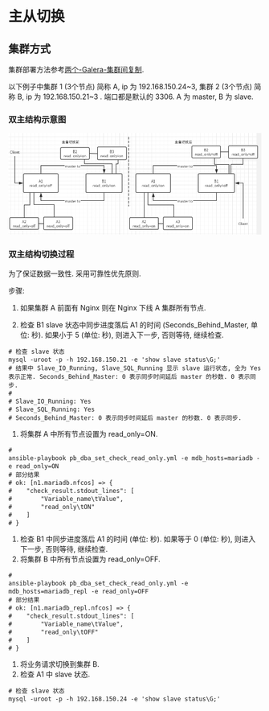 # 主从切换

## 集群方式

集群部署方法参考[两个-Galera-集群间复制](./两个-Galera-集群间复制.md).

以下例子中集群 1 (3个节点) 简称 A, ip 为 192.168.150.24~3, 集群 2 (3个节点) 简称 B, ip 为 192.168.150.21~3 . 端口都是默认的 3306. A 为 master, B 为 slave. 

### 双主结构示意图

![示意图](./主从切换示意图.png)

### 双主结构切换过程

为了保证数据一致性. 采用可靠性优先原则.

步骤:

1. 如果集群 A 前面有 Nginx 则在 Nginx 下线 A 集群所有节点.

1. 检查 B1 slave 状态中同步进度落后 A1 的时间 (Seconds_Behind_Master, 单位: 秒). 如果小于 5 (单位: 秒), 则进入下一步, 否则等待, 继续检查.

``` shell 
# 检查 slave 状态
mysql -uroot -p -h 192.168.150.21 -e 'show slave status\G;'
# 结果中 Slave_IO_Running, Slave_SQL_Running 显示 slave 运行状态, 全为 Yes 表示正常. Seconds_Behind_Master: 0 表示同步时间延后 master 的秒数. 0 表示同步.
# 
# Slave_IO_Running: Yes                                                                                            
# Slave_SQL_Running: Yes
# Seconds_Behind_Master: 0 表示同步时间延后 master 的秒数. 0 表示同步.
```

1. 将集群 A 中所有节点设置为 read_only=ON. 

``` shell
# 
ansible-playbook pb_dba_set_check_read_only.yml -e mdb_hosts=mariadb -e read_only=ON
# 部分结果
# ok: [n1.mariadb.nfcos] => {
#    "check_result.stdout_lines": [
#        "Variable_name\tValue", 
#        "read_only\tON"
#    ]
# }

```

1. 检查 B1 中同步进度落后 A1 的时间 (单位: 秒). 如果等于 0 (单位: 秒), 则进入下一步, 否则等待, 继续检查.
2. 将集群 B 中所有节点设置为 read_only=OFF.

``` shell
# 
ansible-playbook pb_dba_set_check_read_only.yml -e mdb_hosts=mariadb_repl -e read_only=OFF
# 部分结果
# ok: [n1.mariadb_repl.nfcos] => {
#    "check_result.stdout_lines": [
#        "Variable_name\tValue", 
#        "read_only\tOFF"
#    ]
# }
```



1. 将业务请求切换到集群 B. 
2. 检查 A1 中 slave 状态.

``` shell
# 检查 slave 状态
mysql -uroot -p -h 192.168.150.24 -e 'show slave status\G;'
```



